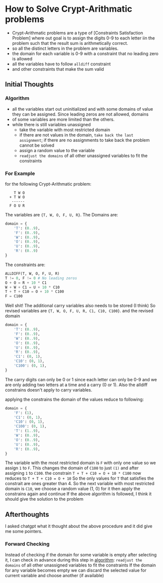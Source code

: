 # How to Solve Crypt-Arithmatic problems

- Crypt-Arithmatic problems are a type of [Constraints Satisfaction Problem] where out goal is to assign the digits 0-9 to
    each letter iin the problem such that the result sum is arithmetically correct.
- so all the distinct letters in the problem are variables.
- the domain for each variable is 0-9 with a constraint that no leading zero is allowed
- all the variables have to follow `alldiff` constraint
- and other constraints that make the sum valid

## Initial Thoughts

### Algorithm

- all the variables start out uninitialized and with some domains of value they can be assigned. Since leading zeros are not allowed, domains
- of some variables are more limited than the others.
- while there is still variables unassigned
  - take the variable with most restricted domain
  - if there are not values in the domain, `take back the last assignment`; if there are no assignments to take back the problem cannot be solved
  - assign a random value to the variable
  - `readjust the domains` of all other unassigned variables to fit the constraints

### For Example

for the following Crypt-Arithmatic problem:

```plaintext
    T W O
  + T W O
   ------
  F O U R
```

The variables are `{T, W, O, F, U, R}`.
The Domains are:

```python
domain = {
    'T': (0..9), 
    'F': (0..9), 
    'W': (0..9), 
    'O': (0..9), 
    'U': (0..9), 
    'R': (0..9) 
}
```

The constraints are:

```python
ALLDIFF(T, W, O, F, U, R)
T != 0, F != 0 # No leading zeros
O + O = R + 10 * C1
W + W + C1 = U + 10 * C10
T + T + C10 = O + 10 * C100
F = C100
```

Well shit!
The additional carry variables also needs to be stored (I think)
So revised variables are `{T, W, O, F, U, R, C1, C10, C100}`.
and the revised domain

```python
domain = {
    'T': (0..9), 
    'F': (0..9), 
    'W': (0..9), 
    'O': (0..9), 
    'U': (0..9), 
    'R': (0..9),
    'C1': (0, 1),
    'C10': (0, 1),
    'C100': (0, 1),
}
```

The carry digits can only be 0 or 1 since each letter can only be 0-9 and we are only adding two letters at a time and a carry (0 or 1).
Also the alldiff constrains doesn't apply to carry variables.

applying the constrains the domain of the values reduce to following:

```python
domain = {
    'F': (1), 
    'C1': (0, 1),
    'C10': (0, 1),
    'C100': (0, 1),
    'T': (1..9), 
    'W': (0..9), 
    'O': (0..9), 
    'U': (0..9), 
    'R': (0..9),
}
```

The variable with the most restricted domain is `F` with only one value so we assign `1` to `F`.
This changes the domain of `C100` to just `(1)` and after assigning `1` to `C100`.
the constrain `T + T + C10 = O + 10 * C100` now reduces to `T + T + C10 = O + 10`
So the only values for `T` that satisfies the constrait are ones greater than 4.
So the next variable with most restricted domain is `C10`, we choose a random value (1, 0) for it then apply the constrains again and continue
If the above algorithm is followed, I think it should give the solution to the problem

## Afterthoughts

I asked chatgpt what it thought about the above procedure and it did give me some pointers.

### Forward Checking

Instead of checking if the domain for some variable is empty after selecting it, I can check in advance during
  this step in [algorithm](#algorithm): `readjust the domains` of all other unassigned variables to fit the constraints
If the domain for any variable becomes empty we can discard the selected value for current variable and choose another (if available)
